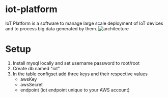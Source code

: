 # iot-platform
IoT Platform is a software to manage large scale deployment of IoT devices and to process big data generated by them. 
![architecture][logo]

[logo]: http://p0.static.bookstruck.in.s3.amazonaws.com/images/60c1f12a3f754657ac33b126ef4d0bbb.png

Setup
======

1. Install mysql locally and set username password to root/root 
2. Create db named "iot"
3. In the table configset add three keys and their respective values
    - awsKey
    - awsSecret 
    - endpoint (iot endpoint unique to your AWS account)
    
 